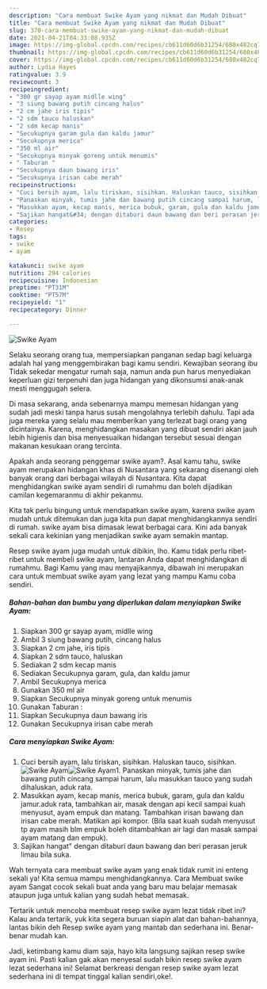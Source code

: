 ```yaml
---
description: "Cara membuat Swike Ayam yang nikmat dan Mudah Dibuat"
title: "Cara membuat Swike Ayam yang nikmat dan Mudah Dibuat"
slug: 370-cara-membuat-swike-ayam-yang-nikmat-dan-mudah-dibuat
date: 2021-04-21T04:33:08.935Z
image: https://img-global.cpcdn.com/recipes/cb611d60d6b31254/680x482cq70/swike-ayam-foto-resep-utama.jpg
thumbnail: https://img-global.cpcdn.com/recipes/cb611d60d6b31254/680x482cq70/swike-ayam-foto-resep-utama.jpg
cover: https://img-global.cpcdn.com/recipes/cb611d60d6b31254/680x482cq70/swike-ayam-foto-resep-utama.jpg
author: Lydia Hayes
ratingvalue: 3.9
reviewcount: 3
recipeingredient:
- "300 gr sayap ayam midlle wing"
- "3 siung bawang putih cincang halus"
- "2 cm jahe iris tipis"
- "2 sdm tauco haluskan"
- "2 sdm kecap manis"
- "Secukupnya garam gula dan kaldu jamur"
- "Secukupnya merica"
- "350 ml air"
- "Secukupnya minyak goreng untuk menumis"
- " Taburan "
- "Secukupnya daun bawang iris"
- "Secukupnya irisan cabe merah"
recipeinstructions:
- "Cuci bersih ayam, lalu tiriskan, sisihkan. Haluskan tauco, sisihkan."
- "Panaskan minyak, tumis jahe dan bawang putih cincang sampai harum, lalu masukkan tauco yang sudah dihaluskan, aduk rata."
- "Masukkan ayam, kecap manis, merica bubuk, garam, gula dan kaldu jamur.aduk rata, tambahkan air, masak dengan api kecil sampai kuah menyusut, ayam empuk dan matang. Tambahkan irisan bawang dan irisan cabe merah. Matikan api kompor. (Bila saat kuah sudah menyusut tp ayam masih blm empuk boleh ditambahkan air lagi dan masak sampai ayam matang dan empuk)."
- "Sajikan hangat&#34; dengan ditaburi daun bawang dan beri perasan jeruk limau bila suka."
categories:
- Resep
tags:
- swike
- ayam

katakunci: swike ayam 
nutrition: 294 calories
recipecuisine: Indonesian
preptime: "PT31M"
cooktime: "PT57M"
recipeyield: "1"
recipecategory: Dinner

---
```



![Swike Ayam](https://img-global.cpcdn.com/recipes/cb611d60d6b31254/680x482cq70/swike-ayam-foto-resep-utama.jpg)

Selaku seorang orang tua, mempersiapkan panganan sedap bagi keluarga adalah hal yang menggembirakan bagi kamu sendiri. Kewajiban seorang ibu Tidak sekedar mengatur rumah saja, namun anda pun harus menyediakan keperluan gizi terpenuhi dan juga hidangan yang dikonsumsi anak-anak mesti menggugah selera.

Di masa  sekarang, anda sebenarnya mampu memesan hidangan yang sudah jadi meski tanpa harus susah mengolahnya terlebih dahulu. Tapi ada juga mereka yang selalu mau memberikan yang terlezat bagi orang yang dicintainya. Karena, menghidangkan masakan yang dibuat sendiri akan jauh lebih higienis dan bisa menyesuaikan hidangan tersebut sesuai dengan makanan kesukaan orang tercinta. 



Apakah anda seorang penggemar swike ayam?. Asal kamu tahu, swike ayam merupakan hidangan khas di Nusantara yang sekarang disenangi oleh banyak orang dari berbagai wilayah di Nusantara. Kita dapat menghidangkan swike ayam sendiri di rumahmu dan boleh dijadikan camilan kegemaranmu di akhir pekanmu.

Kita tak perlu bingung untuk mendapatkan swike ayam, karena swike ayam mudah untuk ditemukan dan juga kita pun dapat menghidangkannya sendiri di rumah. swike ayam bisa dimasak lewat berbagai cara. Kini ada banyak sekali cara kekinian yang menjadikan swike ayam semakin mantap.

Resep swike ayam juga mudah untuk dibikin, lho. Kamu tidak perlu ribet-ribet untuk membeli swike ayam, lantaran Anda dapat menghidangkan di rumahmu. Bagi Kamu yang mau menyajikannya, dibawah ini merupakan cara untuk membuat swike ayam yang lezat yang mampu Kamu coba sendiri.

<!--inarticleads1-->

##### Bahan-bahan dan bumbu yang diperlukan dalam menyiapkan Swike Ayam:

1. Siapkan 300 gr sayap ayam, midlle wing
1. Ambil 3 siung bawang putih, cincang halus
1. Siapkan 2 cm jahe, iris tipis
1. Siapkan 2 sdm tauco, haluskan
1. Sediakan 2 sdm kecap manis
1. Sediakan Secukupnya garam, gula, dan kaldu jamur
1. Ambil Secukupnya merica
1. Gunakan 350 ml air
1. Siapkan Secukupnya minyak goreng untuk menumis
1. Gunakan  Taburan :
1. Siapkan Secukupnya daun bawang iris
1. Gunakan Secukupnya irisan cabe merah




<!--inarticleads2-->

##### Cara menyiapkan Swike Ayam:

1. Cuci bersih ayam, lalu tiriskan, sisihkan. Haluskan tauco, sisihkan.
<img src="https://img-global.cpcdn.com/steps/dce3af3fb39bd838/160x128cq70/swike-ayam-langkah-memasak-1-foto.jpg" alt="Swike Ayam"><img src="https://img-global.cpcdn.com/steps/1cfa238557007620/160x128cq70/swike-ayam-langkah-memasak-1-foto.jpg" alt="Swike Ayam">1. Panaskan minyak, tumis jahe dan bawang putih cincang sampai harum, lalu masukkan tauco yang sudah dihaluskan, aduk rata.
1. Masukkan ayam, kecap manis, merica bubuk, garam, gula dan kaldu jamur.aduk rata, tambahkan air, masak dengan api kecil sampai kuah menyusut, ayam empuk dan matang. Tambahkan irisan bawang dan irisan cabe merah. Matikan api kompor. (Bila saat kuah sudah menyusut tp ayam masih blm empuk boleh ditambahkan air lagi dan masak sampai ayam matang dan empuk).
1. Sajikan hangat&#34; dengan ditaburi daun bawang dan beri perasan jeruk limau bila suka.




Wah ternyata cara membuat swike ayam yang enak tidak rumit ini enteng sekali ya! Kita semua mampu menghidangkannya. Cara Membuat swike ayam Sangat cocok sekali buat anda yang baru mau belajar memasak ataupun juga untuk kalian yang sudah hebat memasak.

Tertarik untuk mencoba membuat resep swike ayam lezat tidak ribet ini? Kalau anda tertarik, yuk kita segera buruan siapin alat dan bahan-bahannya, lantas bikin deh Resep swike ayam yang mantab dan sederhana ini. Benar-benar mudah kan. 

Jadi, ketimbang kamu diam saja, hayo kita langsung sajikan resep swike ayam ini. Pasti kalian gak akan menyesal sudah bikin resep swike ayam lezat sederhana ini! Selamat berkreasi dengan resep swike ayam lezat sederhana ini di tempat tinggal kalian sendiri,oke!.

